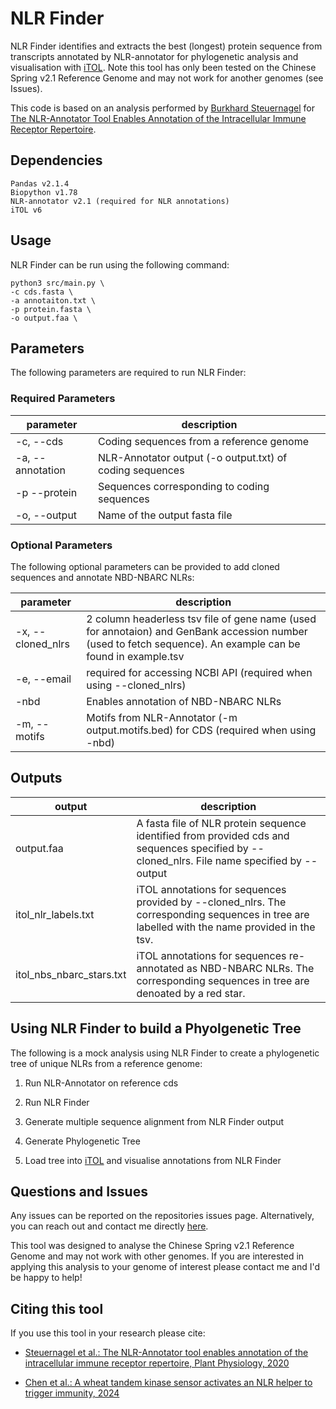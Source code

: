# NLR Finder

NLR Finder identifies and extracts the best (longest) protein sequence from transcripts annotated by NLR-annotator for phylogenetic analysis and visualisation with [iTOL](https://itol.embl.de/). Note this tool has only been tested on the Chinese Spring v2.1 Reference Genome and may not work for another genomes (see Issues). 

This code is based on an analysis performed by [Burkhard Steuernagel](https://github.com/steuernb/wheat_nlr/blob/master/java/src/PreparePhylogenetics.java) for [The NLR-Annotator Tool Enables Annotation of the Intracellular Immune Receptor Repertoire](https://doi.org/10.1104/pp.19.01273).

## Dependencies

    Pandas v2.1.4
    Biopython v1.78
    NLR-annotator v2.1 (required for NLR annotations)
    iTOL v6

## Usage

NLR Finder can be run using the following command:

    python3 src/main.py \
    -c cds.fasta \
    -a annotaiton.txt \
    -p protein.fasta \
    -o output.faa \

## Parameters

The following parameters are required to run NLR Finder:

### Required Parameters
| parameter | description |
|---|---|
| -c, --cds | Coding sequences from a reference genome |
| -a, --annotation | NLR-Annotator output (-o output.txt) of coding sequences |
| -p --protein | Sequences corresponding to coding sequences |
| -o, --output | Name of the output fasta file |


### Optional Parameters

The following optional parameters can be provided to add cloned sequences and annotate NBD-NBARC NLRs: 

| parameter | description |
|---|---|
| -x, --cloned_nlrs | 2 column headerless tsv file of gene name (used for annotaion) and GenBank accession number (used to fetch sequence). An example can be found in example.tsv |
| -e, --email | required for accessing NCBI API (required when using --cloned_nlrs) |
| -nbd | Enables annotation of NBD-NBARC NLRs |
| -m, --motifs| Motifs from NLR-Annotator (-m output.motifs.bed) for CDS (required when using -nbd) |

## Outputs

| output | description |
|---|---|
| output.faa | A fasta file of NLR protein sequence identified from provided cds and sequences specified by --cloned_nlrs. File name specified by --output |
| itol_nlr_labels.txt | iTOL annotations for sequences provided by --cloned_nlrs. The corresponding sequences in tree are labelled with the name provided in the tsv.|
| itol_nbs_nbarc_stars.txt | iTOL annotations for sequences re-annotated as NBD-NBARC NLRs. The corresponding sequences in tree are denoated by a red star. |

## Using NLR Finder to build a Phyolgenetic Tree

The following is a mock analysis using NLR Finder to create a phylogenetic tree of unique NLRs from a reference genome:

1. Run NLR-Annotator on reference cds

2. Run NLR Finder

3. Generate multiple sequence alignment from NLR Finder output

4. Generate Phylogenetic Tree

5. Load tree into [iTOL](https://itol.embl.de) and visualise annotations from NLR Finder


## Questions and Issues

Any issues can be reported on the repositories issues page. Alternatively, you can reach out and contact me directly [here](mailto:nlr-finder@oliverpowell.com).

This tool was designed to analyse the Chinese Spring v2.1 Reference Genome and may not work with other genomes. If you are interested in applying this analysis to your genome of interest please contact me and I'd be happy to help!

## Citing this tool

If you use this tool in your research please cite:

- [Steuernagel et al.: The NLR-Annotator tool enables annotation of the intracellular immune receptor repertoire, Plant Physiology, 2020](https://www.ncbi.nlm.nih.gov/pubmed/32184345)

- [Chen et al.: A wheat tandem kinase sensor activates an NLR helper to trigger immunity, 2024](https://doi.org/10.1101/2024.08.30.610287)


